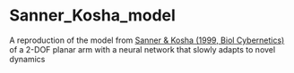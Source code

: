 # Sanner_Kosha_model

A reproduction of the model from 
<a href="https://link.springer.com/article/10.1007/s004220050532" target="_blank">
Sanner &amp; Kosha (1999, Biol Cybernetics)
</a>
of a 2-DOF planar arm with a neural network that slowly adapts to novel dynamics


